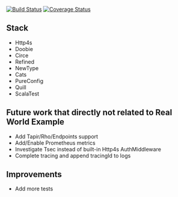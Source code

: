 [![Build Status](https://travis-ci.org/endertunc/http4s-realworld-example.svg?branch=master)](https://travis-ci.org/endertunc/http4s-realworld-example) [![Coverage Status](https://coveralls.io/repos/github/endertunc/http4s-realworld-example/badge.svg?branch=master)](https://coveralls.io/github/endertunc/http4s-realworld-example?branch=master)


## Stack
- Http4s
- Doobie
- Circe
- Refined 
- NewType
- Cats
- PureConfig
- Quill
- ScalaTest

## Future work that directly not related to Real World Example 

- Add Tapir/Rho/Endpoints support
- Add/Enable Prometheus metrics
- Investigate Tsec instead of built-in Http4s AuthMiddleware
- Complete tracing and append tracingId to logs

## Improvements
 - Add more tests
